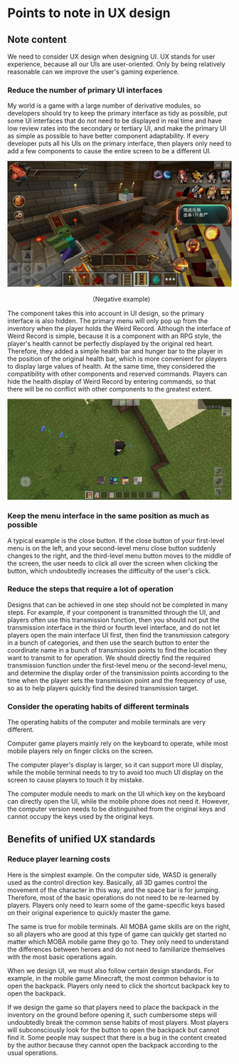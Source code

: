 # Points to note in UX design 

## Note content 

We need to consider UX design when designing UI. UX stands for user experience, because all our UIs are user-oriented. Only by being relatively reasonable can we improve the user's gaming experience. 

### Reduce the number of primary UI interfaces 

My world is a game with a large number of derivative modules, so developers should try to keep the primary interface as tidy as possible, put some UI interfaces that do not need to be displayed in real time and have low review rates into the secondary or tertiary UI, and make the primary UI as simple as possible to have better component adaptability. If every developer puts all his UIs on the primary interface, then players only need to add a few components to cause the entire screen to be a different UI. 

![img](./images/3_1.png) 

<center>（Negative example)</center> 

The component <Weird Record> takes this into account in UI design, so the primary interface is also hidden. The primary menu will only pop up from the inventory when the player holds the Weird Record. Although the interface of Weird Record is simple, because it is a component with an RPG style, the player's health cannot be perfectly displayed by the original red heart. Therefore, they added a simple health bar and hunger bar to the player in the position of the original health bar, which is more convenient for players to display large values of health. At the same time, they considered the compatibility with other components and reserved commands. Players can hide the health display of Weird Record by entering commands, so that there will be no conflict with other components to the greatest extent. 

![img](./images/3_2.png) 

### Keep the menu interface in the same position as much as possible 

A typical example is the close button. If the close button of your first-level menu is on the left, and your second-level menu close button suddenly changes to the right, and the third-level menu button moves to the middle of the screen, the user needs to click all over the screen when clicking the button, which undoubtedly increases the difficulty of the user's click. 

### Reduce the steps that require a lot of operation 

Designs that can be achieved in one step should not be completed in many steps. For example, if your component is transmitted through the UI, and players often use this transmission function, then you should not put the transmission interface in the third or fourth level interface, and do not let players open the main interface UI first, then find the transmission category in a bunch of categories, and then use the search button to enter the coordinate name in a bunch of transmission points to find the location they want to transmit to for operation. We should directly find the required transmission function under the first-level menu or the second-level menu, and determine the display order of the transmission points according to the time when the player sets the transmission point and the frequency of use, so as to help players quickly find the desired transmission target. 

### Consider the operating habits of different terminals 

The operating habits of the computer and mobile terminals are very different. 

Computer game players mainly rely on the keyboard to operate, while most mobile players rely on finger clicks on the screen. 

The computer player's display is larger, so it can support more UI display, while the mobile terminal needs to try to avoid too much UI display on the screen to cause players to touch it by mistake. 

The computer module needs to mark on the UI which key on the keyboard can directly open the UI, while the mobile phone does not need it. However, the computer version needs to be distinguished from the original keys and cannot occupy the keys used by the original keys. 

## Benefits of unified UX standards 

### Reduce player learning costs 

Here is the simplest example. On the computer side, WASD is generally used as the control direction key. Basically, all 3D games control the movement of the character in this way, and the space bar is for jumping. Therefore, most of the basic operations do not need to be re-learned by players. Players only need to learn some of the game-specific keys based on their original experience to quickly master the game. 

The same is true for mobile terminals. All MOBA game skills are on the right, so all players who are good at this type of game can quickly get started no matter which MOBA mobile game they go to. They only need to understand the differences between heroes and do not need to familiarize themselves with the most basic operations again. 

When we design UI, we must also follow certain design standards. For example, in the mobile game Minecraft, the most common behavior is to open the backpack. Players only need to click the shortcut backpack key to open the backpack. 

If we design the game so that players need to place the backpack in the inventory on the ground before opening it, such cumbersome steps will undoubtedly break the common sense habits of most players. Most players will subconsciously look for the button to open the backpack but cannot find it. Some people may suspect that there is a bug in the content created by the author because they cannot open the backpack according to the usual operations.
